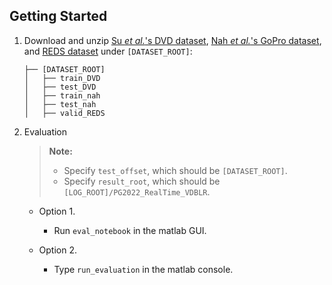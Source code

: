 ## Getting Started
1. Download and unzip [Su *et al.*'s DVD dataset](https://www.dropbox.com/s/8daduee9igqx5cw/DVD.zip?dl=1), [Nah *et al.*'s GoPro dataset](https://www.dropbox.com/s/5ese6qtbwy7fsoh/nah.zip?dl=1), and [REDS dataset](https://gist.github.com/SeungjunNah/b10d369b92840cb8dd2118dd4f41d643) under `[DATASET_ROOT]`:

    ```
    ├── [DATASET_ROOT]
    │   ├── train_DVD
    │   ├── test_DVD
    │   ├── train_nah
    │   ├── test_nah
    │   ├── valid_REDS
    ```

2. Evaluation

    > **Note:**
    >
    > * Specify `test_offset`, which should be `[DATASET_ROOT]`.
    > * Specify `result_root`, which should be `[LOG_ROOT]/PG2022_RealTime_VDBLR`.

    * Option 1.
        * Run `eval_notebook` in the matlab GUI.
        
    * Option 2.
        * Type `run_evaluation` in the matlab console.


